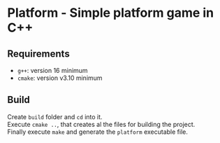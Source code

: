 # Platform - Simple platform game in C++

## Requirements
- `g++`: version 16 minimum
- `cmake`: version v3.10 minimum

## Build
Create `build` folder and `cd` into it.<br/>
Execute `cmake ..`, that creates al the files for building the project.<br/>
Finally execute `make` and generate the `platform` executable file.